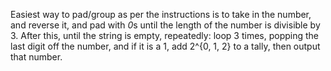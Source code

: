 Easiest way to pad/group as per the instructions is to take in the number, and reverse it, and pad with *0*s until the length of the number is divisible by 3. After this, until the string is empty, repeatedly: loop 3 times, popping the last digit off the number, and if it is a 1, add 2^{0, 1, 2} to a tally, then output that number.
